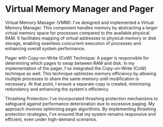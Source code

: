 # Virtual Memory Manager and Pager
Virtual Memory Manager (VMM): 
I've designed and implemented a Virtual Memory Manager. This component handles memory by abstracting a larger virtual memory space for processes compared to the available physical RAM. It facilitates mapping of virtual addresses to physical memory or disk storage, enabling seamless concurrent execution of processes and enhancing overall system performance.

Pager with Copy-on-Write (CоW) Technique: 
A pager is responsible for determining which pages to swap between RAM and disk. In my implementation of the pager, I've integrated the Copy-on-Write (CоW) technique as well. This technique optimizes memory efficiency by allowing multiple processes to share the same memory until modification is necessary. At that point, I ensure a separate copy is created, minimizing redundancy and enhancing the system's efficiency.

Thrashing Protection: 
I've incorporated thrashing protection mechanisms to safeguard against performance deterioration due to excessive paging. My approach involves optimizing pager algorithms. By implementing thrashing protection strategies, I've ensured that my system remains responsive and efficient, even under high-demand scenarios.
